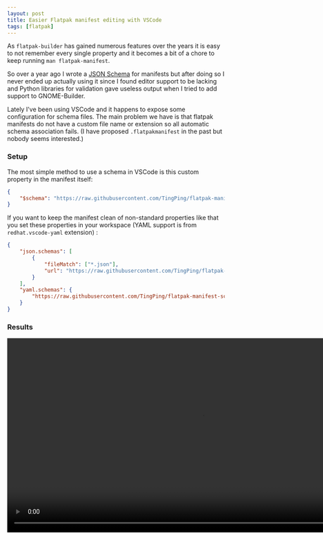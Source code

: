 ```yaml
---
layout: post
title: Easier Flatpak manifest editing with VSCode
tags: [flatpak]
---
```


As `flatpak-builder` has gained numerous features over the years it
is easy to not remember every single property and it becomes a bit
of a chore to keep running `man flatpak-manifest`.

<!-- more -->

So over a year ago I wrote a [JSON Schema](https://github.com/TingPing/flatpak-manifest-schema)
for manifests but after doing so I never ended up actually using it since I
found editor support to be lacking and Python libraries for validation gave
useless output when I tried to add support to GNOME-Builder.

Lately I've been using VSCode and it happens to expose some configuration
for schema files. The main problem we have is that flatpak manifests do not have
a custom file name or extension so all automatic schema association fails.
(I have proposed `.flatpakmanifest` in the past but nobody seems interested.)

### Setup

The most simple method to use a schema in VSCode is this custom property in the manifest itself:

```json
{
    "$schema": "https://raw.githubusercontent.com/TingPing/flatpak-manifest-schema/master/flatpak-manifest.schema"
}
```

If you want to keep the manifest clean of non-standard properties like that
you set these properties in your workspace (YAML support is from `redhat.vscode-yaml` extension) :

```json
{
    "json.schemas": [
        {
            "fileMatch": ["*.json"],
            "url": "https://raw.githubusercontent.com/TingPing/flatpak-manifest-schema/master/flatpak-manifest.schema"
        }
    ],
    "yaml.schemas": {
        "https://raw.githubusercontent.com/TingPing/flatpak-manifest-schema/master/flatpak-manifest.schema": "*.yml",
    }
}
```

### Results

<video width="900" controls loop autoplay>
  <source src="/video/json-schema-example.webm" type="video/webm">
</video>
